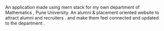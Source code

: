 An application made using mern stack for my own department of Mathematics , Pune University. 
An alumni & placement oriented website to attract alumni and recruiters . and make them feel connected and updated to the department .
